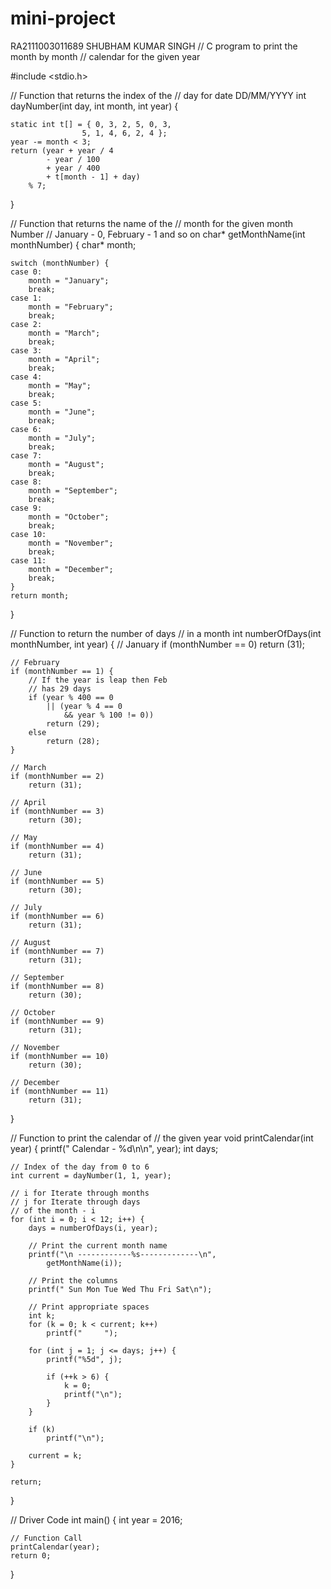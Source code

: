 # mini-project
RA2111003011689 SHUBHAM KUMAR SINGH 
// C program to print the month by month
// calendar for the given year

#include <stdio.h>

// Function that returns the index of the
// day for date DD/MM/YYYY
int dayNumber(int day, int month, int year)
{

	static int t[] = { 0, 3, 2, 5, 0, 3,
					5, 1, 4, 6, 2, 4 };
	year -= month < 3;
	return (year + year / 4
			- year / 100
			+ year / 400
			+ t[month - 1] + day)
		% 7;
}

// Function that returns the name of the
// month for the given month Number
// January - 0, February - 1 and so on
char* getMonthName(int monthNumber)
{
	char* month;

	switch (monthNumber) {
	case 0:
		month = "January";
		break;
	case 1:
		month = "February";
		break;
	case 2:
		month = "March";
		break;
	case 3:
		month = "April";
		break;
	case 4:
		month = "May";
		break;
	case 5:
		month = "June";
		break;
	case 6:
		month = "July";
		break;
	case 7:
		month = "August";
		break;
	case 8:
		month = "September";
		break;
	case 9:
		month = "October";
		break;
	case 10:
		month = "November";
		break;
	case 11:
		month = "December";
		break;
	}
	return month;
}

// Function to return the number of days
// in a month
int numberOfDays(int monthNumber, int year)
{
	// January
	if (monthNumber == 0)
		return (31);

	// February
	if (monthNumber == 1) {
		// If the year is leap then Feb
		// has 29 days
		if (year % 400 == 0
			|| (year % 4 == 0
				&& year % 100 != 0))
			return (29);
		else
			return (28);
	}

	// March
	if (monthNumber == 2)
		return (31);

	// April
	if (monthNumber == 3)
		return (30);

	// May
	if (monthNumber == 4)
		return (31);

	// June
	if (monthNumber == 5)
		return (30);

	// July
	if (monthNumber == 6)
		return (31);

	// August
	if (monthNumber == 7)
		return (31);

	// September
	if (monthNumber == 8)
		return (30);

	// October
	if (monthNumber == 9)
		return (31);

	// November
	if (monthNumber == 10)
		return (30);

	// December
	if (monthNumber == 11)
		return (31);
}

// Function to print the calendar of
// the given year
void printCalendar(int year)
{
	printf("	 Calendar - %d\n\n", year);
	int days;

	// Index of the day from 0 to 6
	int current = dayNumber(1, 1, year);

	// i for Iterate through months
	// j for Iterate through days
	// of the month - i
	for (int i = 0; i < 12; i++) {
		days = numberOfDays(i, year);

		// Print the current month name
		printf("\n ------------%s-------------\n",
			getMonthName(i));

		// Print the columns
		printf(" Sun Mon Tue Wed Thu Fri Sat\n");

		// Print appropriate spaces
		int k;
		for (k = 0; k < current; k++)
			printf("	 ");

		for (int j = 1; j <= days; j++) {
			printf("%5d", j);

			if (++k > 6) {
				k = 0;
				printf("\n");
			}
		}

		if (k)
			printf("\n");

		current = k;
	}

	return;
}

// Driver Code
int main()
{
	int year = 2016;

	// Function Call
	printCalendar(year);
	return 0;
}
